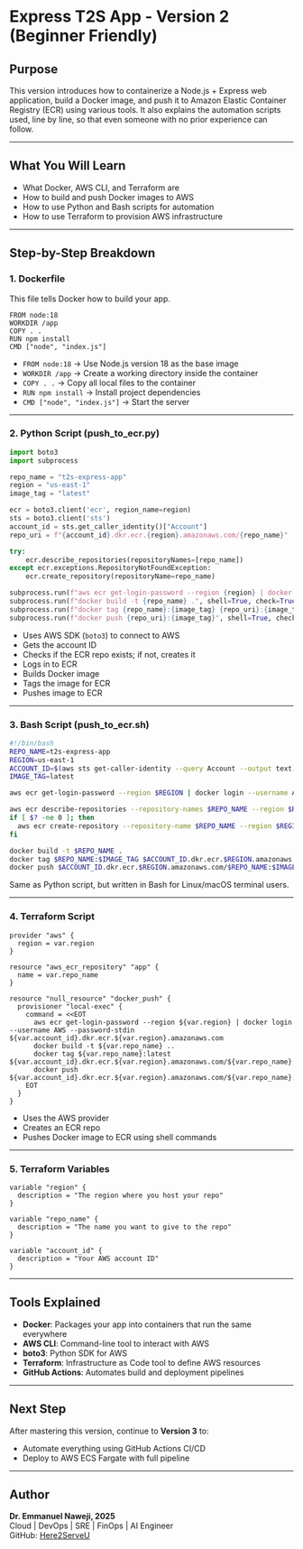 # Express T2S App - Version 2 (Beginner Friendly)

## Purpose

This version introduces how to containerize a Node.js + Express web application, build a Docker image, and push it to Amazon Elastic Container Registry (ECR) using various tools. It also explains the automation scripts used, line by line, so that even someone with no prior experience can follow.

---

## What You Will Learn

- What Docker, AWS CLI, and Terraform are
- How to build and push Docker images to AWS
- How to use Python and Bash scripts for automation
- How to use Terraform to provision AWS infrastructure

---

## Step-by-Step Breakdown

### 1. Dockerfile

This file tells Docker how to build your app.

```
FROM node:18
WORKDIR /app
COPY . .
RUN npm install
CMD ["node", "index.js"]
```

- `FROM node:18` → Use Node.js version 18 as the base image
- `WORKDIR /app` → Create a working directory inside the container
- `COPY . .` → Copy all local files to the container
- `RUN npm install` → Install project dependencies
- `CMD ["node", "index.js"]` → Start the server

---

### 2. Python Script (push_to_ecr.py)

```python
import boto3
import subprocess

repo_name = "t2s-express-app"
region = "us-east-1"
image_tag = "latest"

ecr = boto3.client('ecr', region_name=region)
sts = boto3.client('sts')
account_id = sts.get_caller_identity()["Account"]
repo_uri = f"{account_id}.dkr.ecr.{region}.amazonaws.com/{repo_name}"

try:
    ecr.describe_repositories(repositoryNames=[repo_name])
except ecr.exceptions.RepositoryNotFoundException:
    ecr.create_repository(repositoryName=repo_name)

subprocess.run(f"aws ecr get-login-password --region {region} | docker login --username AWS --password-stdin {repo_uri}", shell=True, check=True)
subprocess.run(f"docker build -t {repo_name} .", shell=True, check=True)
subprocess.run(f"docker tag {repo_name}:{image_tag} {repo_uri}:{image_tag}", shell=True, check=True)
subprocess.run(f"docker push {repo_uri}:{image_tag}", shell=True, check=True)
```

- Uses AWS SDK (`boto3`) to connect to AWS
- Gets the account ID
- Checks if the ECR repo exists; if not, creates it
- Logs in to ECR
- Builds Docker image
- Tags the image for ECR
- Pushes image to ECR

---

### 3. Bash Script (push_to_ecr.sh)

```bash
#!/bin/bash
REPO_NAME=t2s-express-app
REGION=us-east-1
ACCOUNT_ID=$(aws sts get-caller-identity --query Account --output text)
IMAGE_TAG=latest

aws ecr get-login-password --region $REGION | docker login --username AWS --password-stdin $ACCOUNT_ID.dkr.ecr.$REGION.amazonaws.com

aws ecr describe-repositories --repository-names $REPO_NAME --region $REGION > /dev/null 2>&1
if [ $? -ne 0 ]; then
  aws ecr create-repository --repository-name $REPO_NAME --region $REGION
fi

docker build -t $REPO_NAME .
docker tag $REPO_NAME:$IMAGE_TAG $ACCOUNT_ID.dkr.ecr.$REGION.amazonaws.com/$REPO_NAME:$IMAGE_TAG
docker push $ACCOUNT_ID.dkr.ecr.$REGION.amazonaws.com/$REPO_NAME:$IMAGE_TAG
```

Same as Python script, but written in Bash for Linux/macOS terminal users.

---

### 4. Terraform Script

```hcl
provider "aws" {
  region = var.region
}

resource "aws_ecr_repository" "app" {
  name = var.repo_name
}

resource "null_resource" "docker_push" {
  provisioner "local-exec" {
    command = <<EOT
      aws ecr get-login-password --region ${var.region} | docker login --username AWS --password-stdin ${var.account_id}.dkr.ecr.${var.region}.amazonaws.com
      docker build -t ${var.repo_name} ..
      docker tag ${var.repo_name}:latest ${var.account_id}.dkr.ecr.${var.region}.amazonaws.com/${var.repo_name}:latest
      docker push ${var.account_id}.dkr.ecr.${var.region}.amazonaws.com/${var.repo_name}:latest
    EOT
  }
}
```

- Uses the AWS provider
- Creates an ECR repo
- Pushes Docker image to ECR using shell commands

---

### 5. Terraform Variables

```hcl
variable "region" {
  description = "The region where you host your repo"
}

variable "repo_name" {
  description = "The name you want to give to the repo"
}

variable "account_id" {
  description = "Your AWS account ID"
}
```

---

## Tools Explained

- **Docker**: Packages your app into containers that run the same everywhere
- **AWS CLI**: Command-line tool to interact with AWS
- **boto3**: Python SDK for AWS
- **Terraform**: Infrastructure as Code tool to define AWS resources
- **GitHub Actions**: Automates build and deployment pipelines

---

## Next Step

After mastering this version, continue to **Version 3** to:
- Automate everything using GitHub Actions CI/CD
- Deploy to AWS ECS Fargate with full pipeline

---

## Author

**Dr. Emmanuel Naweji, 2025**  
Cloud | DevOps | SRE | FinOps | AI Engineer  
GitHub: [Here2ServeU](https://github.com/Here2ServeU)
